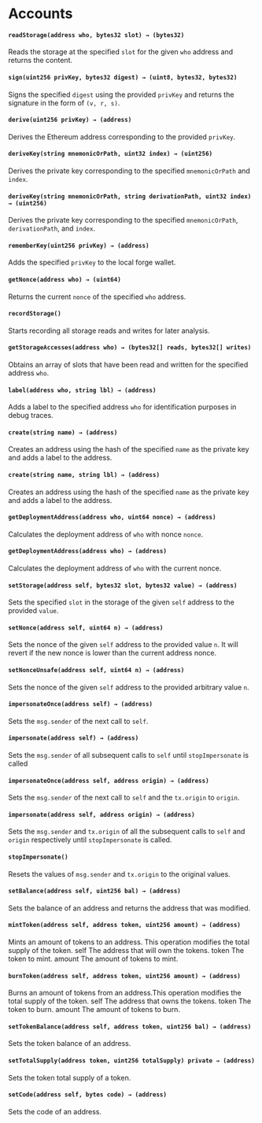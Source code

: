 # Accounts

#### **`readStorage(address who, bytes32 slot) → (bytes32)`**

Reads the storage at the specified `slot` for the given `who` address and returns the content.

#### **`sign(uint256 privKey, bytes32 digest) → (uint8, bytes32, bytes32)`**

Signs the specified `digest` using the provided `privKey` and returns the signature in the form of `(v, r, s)`.

#### **`derive(uint256 privKey) → (address)`**

Derives the Ethereum address corresponding to the provided `privKey`.

#### **`deriveKey(string mnemonicOrPath, uint32 index) → (uint256)`**

Derives the private key corresponding to the specified `mnemonicOrPath` and `index`.

#### **`deriveKey(string mnemonicOrPath, string derivationPath, uint32 index) → (uint256)`**

Derives the private key corresponding to the specified `mnemonicOrPath`, `derivationPath`, and `index`.

#### **`rememberKey(uint256 privKey) → (address)`**

Adds the specified `privKey` to the local forge wallet.

#### **`getNonce(address who) → (uint64)`**

Returns the current `nonce` of the specified `who` address.

#### **`recordStorage()`**

Starts recording all storage reads and writes for later analysis.

#### **`getStorageAccesses(address who) → (bytes32[] reads, bytes32[] writes)`**

Obtains an array of slots that have been read and written for the specified address `who`.

#### **`label(address who, string lbl) → (address)`**

Adds a label to the specified address `who` for identification purposes in debug traces.

#### **`create(string name) → (address)`**

Creates an address using the hash of the specified `name` as the private key and adds a label to the address.

#### **`create(string name, string lbl) → (address)`**

Creates an address using the hash of the specified `name` as the private key and adds a label to the address.

#### **`getDeploymentAddress(address who, uint64 nonce) → (address)`**

Calculates the deployment address of `who` with nonce `nonce`.

#### **`getDeploymentAddress(address who) → (address)`**

Calculates the deployment address of `who` with the current nonce.

#### **`setStorage(address self, bytes32 slot, bytes32 value) → (address)`**

Sets the specified `slot` in the storage of the given `self` address to the provided `value`.

#### **`setNonce(address self, uint64 n) → (address)`**

Sets the nonce of the given `self` address to the provided value `n`. It will revert if the new
nonce is lower than the current address nonce.

#### **`setNonceUnsafe(address self, uint64 n) → (address)`**

Sets the nonce of the given `self` address to the provided arbitrary value `n`.

#### **`impersonateOnce(address self) → (address)`**

Sets the `msg.sender` of the next call to `self`.

#### **`impersonate(address self) → (address)`**

Sets the `msg.sender` of all subsequent calls to `self` until `stopImpersonate` is called


#### **`impersonateOnce(address self, address origin) → (address)`**

Sets the `msg.sender` of the next call to `self` and the `tx.origin`
to `origin`.

#### **`impersonate(address self, address origin) → (address)`**

Sets the `msg.sender` and `tx.origin` of all the subsequent calls to `self` and `origin`
respectively until `stopImpersonate` is called.

#### **`stopImpersonate()`**

Resets the values of `msg.sender` and `tx.origin` to the original values.


#### **`setBalance(address self, uint256 bal) → (address)`**

Sets the balance of an address and returns the address that was modified.

#### **`mintToken(address self, address token, uint256 amount) → (address)`**

Mints an amount of tokens to an address. This operation modifies the total supply of the token.
self The address that will own the tokens.
token The token to mint.
amount The amount of tokens to mint.

#### **`burnToken(address self, address token, uint256 amount) → (address)`**

Burns an amount of tokens from an address.This operation modifies the total supply of the token.
self The address that owns the tokens.
token The token to burn.
amount The amount of tokens to burn.

#### **`setTokenBalance(address self, address token, uint256 bal) → (address)`**

Sets the token balance of an address.

#### **`setTotalSupply(address token, uint256 totalSupply) private → (address)`**

Sets the token total supply of a token.

#### **`setCode(address self, bytes code) → (address)`**

Sets the code of an address.

